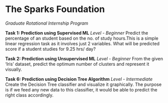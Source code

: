 # The Sparks Foundation


*Graduate Rotational Internship Program*

**Task 1: Prediction using Supervised ML**
  *Level - Beginner*
    Predict the percentage of an student based on the no. of study hours.This is a simple linear regression task as it involves just 2 variables. What will be predicted score if a student studies for 9.25 hrs/ day?
    
**Task 2: Prediction using Unsupervised ML**
  *Level - Beginner*
    From the given ‘Iris’ dataset, predict the optimum number of clusters and represent it visually.
    
**Task 6: Prediction using Decision Tree Algorithm**
  *Level - Intermediate*
    Create the Decision Tree classifier and visualize it graphically. The purpose is if we feed any new data to this classifier, it would be able to predict the right class accordingly.
